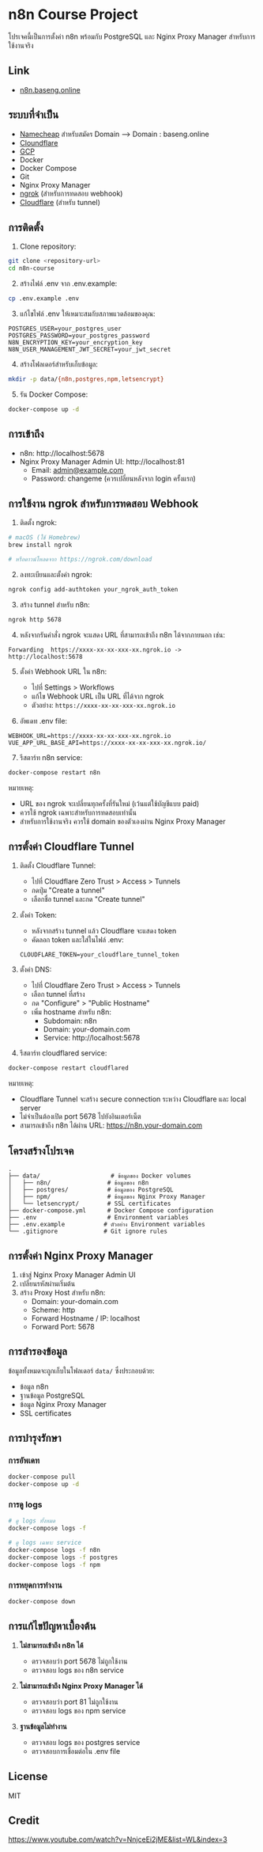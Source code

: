# n8n Course Project

โปรเจคนี้เป็นการตั้งค่า n8n พร้อมกับ PostgreSQL และ Nginx Proxy Manager สำหรับการใช้งานจริง
## Link
- [n8n.baseng.online](https://n8n.baseng.online/)
       

## ระบบที่จำเป็น
- [Namecheap](https://www.namecheap.com/) สำหรับสมัคร Domain --> Domain : baseng.online
- [Cloundflare](https://www.cloudflare.com/)  
- [GCP](https://console.cloud.google.com/)
- Docker
- Docker Compose
- Git
- Nginx Proxy Manager
- [ngrok](https://ngrok.com/) (สำหรับการทดสอบ webhook)
- [Cloudflare](https://cloudflare.com/) (สำหรับ tunnel)

## การติดตั้ง

1. Clone repository:
```bash
git clone <repository-url>
cd n8n-course
```

2. สร้างไฟล์ .env จาก .env.example:
```bash
cp .env.example .env
```

3. แก้ไขไฟล์ .env ให้เหมาะสมกับสภาพแวดล้อมของคุณ:
```env
POSTGRES_USER=your_postgres_user
POSTGRES_PASSWORD=your_postgres_password
N8N_ENCRYPTION_KEY=your_encryption_key
N8N_USER_MANAGEMENT_JWT_SECRET=your_jwt_secret
```

4. สร้างโฟลเดอร์สำหรับเก็บข้อมูล:
```bash
mkdir -p data/{n8n,postgres,npm,letsencrypt}
```

5. รัน Docker Compose:
```bash
docker-compose up -d
```

## การเข้าถึง

- n8n: http://localhost:5678
- Nginx Proxy Manager Admin UI: http://localhost:81
  - Email: admin@example.com
  - Password: changeme (ควรเปลี่ยนหลังจาก login ครั้งแรก)

## การใช้งาน ngrok สำหรับการทดสอบ Webhook

1. ติดตั้ง ngrok:
```bash
# macOS (ใช้ Homebrew)
brew install ngrok

# หรือดาวน์โหลดจาก https://ngrok.com/download
```

2. ลงทะเบียนและตั้งค่า ngrok:
```bash
ngrok config add-authtoken your_ngrok_auth_token
```

3. สร้าง tunnel สำหรับ n8n:
```bash
ngrok http 5678
```

4. หลังจากรันคำสั่ง ngrok จะแสดง URL ที่สามารถเข้าถึง n8n ได้จากภายนอก เช่น:
```
Forwarding  https://xxxx-xx-xx-xxx-xx.ngrok.io -> http://localhost:5678
```

5. ตั้งค่า Webhook URL ใน n8n:
   - ไปที่ Settings > Workflows
   - แก้ไข Webhook URL เป็น URL ที่ได้จาก ngrok
   - ตัวอย่าง: `https://xxxx-xx-xx-xxx-xx.ngrok.io`

6. อัพเดท .env file:
```env
WEBHOOK_URL=https://xxxx-xx-xx-xxx-xx.ngrok.io
VUE_APP_URL_BASE_API=https://xxxx-xx-xx-xxx-xx.ngrok.io/
```

7. รีสตาร์ท n8n service:
```bash
docker-compose restart n8n
```

หมายเหตุ:
- URL ของ ngrok จะเปลี่ยนทุกครั้งที่รันใหม่ (เว้นแต่ใช้บัญชีแบบ paid)
- ควรใช้ ngrok เฉพาะสำหรับการทดสอบเท่านั้น
- สำหรับการใช้งานจริง ควรใช้ domain ของตัวเองผ่าน Nginx Proxy Manager

## การตั้งค่า Cloudflare Tunnel

1. ติดตั้ง Cloudflare Tunnel:
   - ไปที่ Cloudflare Zero Trust > Access > Tunnels
   - กดปุ่ม "Create a tunnel"
   - เลือกชื่อ tunnel และกด "Create tunnel"

2. ตั้งค่า Token:
   - หลังจากสร้าง tunnel แล้ว Cloudflare จะแสดง token
   - คัดลอก token และใส่ในไฟล์ .env:
   ```env
   CLOUDFLARE_TOKEN=your_cloudflare_tunnel_token
   ```

3. ตั้งค่า DNS:
   - ไปที่ Cloudflare Zero Trust > Access > Tunnels
   - เลือก tunnel ที่สร้าง
   - กด "Configure" > "Public Hostname"
   - เพิ่ม hostname สำหรับ n8n:
     - Subdomain: n8n
     - Domain: your-domain.com
     - Service: http://localhost:5678

4. รีสตาร์ท cloudflared service:
```bash
docker-compose restart cloudflared
```

หมายเหตุ:
- Cloudflare Tunnel จะสร้าง secure connection ระหว่าง Cloudflare และ local server
- ไม่จำเป็นต้องเปิด port 5678 ไปยังอินเตอร์เน็ต
- สามารถเข้าถึง n8n ได้ผ่าน URL: https://n8n.your-domain.com

## โครงสร้างโปรเจค

```
.
├── data/                    # ข้อมูลของ Docker volumes
│   ├── n8n/                # ข้อมูลของ n8n
│   ├── postgres/           # ข้อมูลของ PostgreSQL
│   ├── npm/                # ข้อมูลของ Nginx Proxy Manager
│   └── letsencrypt/        # SSL certificates
├── docker-compose.yml      # Docker Compose configuration
├── .env                    # Environment variables
├── .env.example           # ตัวอย่าง Environment variables
└── .gitignore             # Git ignore rules
```

## การตั้งค่า Nginx Proxy Manager

1. เข้าสู่ Nginx Proxy Manager Admin UI
2. เปลี่ยนรหัสผ่านเริ่มต้น
3. สร้าง Proxy Host สำหรับ n8n:
   - Domain: your-domain.com
   - Scheme: http
   - Forward Hostname / IP: localhost
   - Forward Port: 5678

## การสำรองข้อมูล

ข้อมูลทั้งหมดจะถูกเก็บในโฟลเดอร์ `data/` ซึ่งประกอบด้วย:
- ข้อมูล n8n
- ฐานข้อมูล PostgreSQL
- ข้อมูล Nginx Proxy Manager
- SSL certificates

## การบำรุงรักษา

### การอัพเดท

```bash
docker-compose pull
docker-compose up -d
```

### การดู logs

```bash
# ดู logs ทั้งหมด
docker-compose logs -f

# ดู logs เฉพาะ service
docker-compose logs -f n8n
docker-compose logs -f postgres
docker-compose logs -f npm
```

### การหยุดการทำงาน

```bash
docker-compose down
```

## การแก้ไขปัญหาเบื้องต้น

1. **ไม่สามารถเข้าถึง n8n ได้**
   - ตรวจสอบว่า port 5678 ไม่ถูกใช้งาน
   - ตรวจสอบ logs ของ n8n service

2. **ไม่สามารถเข้าถึง Nginx Proxy Manager ได้**
   - ตรวจสอบว่า port 81 ไม่ถูกใช้งาน
   - ตรวจสอบ logs ของ npm service

3. **ฐานข้อมูลไม่ทำงาน**
   - ตรวจสอบ logs ของ postgres service
   - ตรวจสอบการเชื่อมต่อใน .env file

## License

MIT

## Credit
https://www.youtube.com/watch?v=NnjceEi2jME&list=WL&index=3
